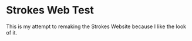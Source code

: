 # Strokes Web Test
 This is my attempt to remaking the Strokes Website because I like the look of it.
